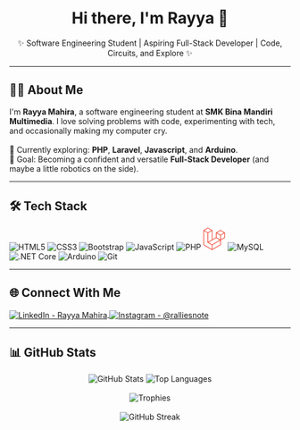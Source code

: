 <h1 align="center">Hi there, I'm Rayya 👋</h1>
<p align="center">✨ Software Engineering Student | Aspiring Full-Stack Developer | Code, Circuits, and Explore ✨</p>

---

## 👩‍💻 About Me

<p align="left">
I'm <strong>Rayya Mahira</strong>, a software engineering student at <strong>SMK Bina Mandiri Multimedia</strong>. I love solving problems with code, experimenting with tech, and occasionally making my computer cry. <br><br>
🌱 Currently exploring: <strong>PHP</strong>, <strong>Laravel</strong>, <strong>Javascript</strong>, and <strong>Arduino</strong>.<br>
🎯 Goal: Becoming a confident and versatile <strong>Full-Stack Developer</strong> (and maybe a little robotics on the side).<br>
<!-- 🐞 Fun Fact: I’ve been creating bugs since 2023 😉 -->
</p>

---

## 🛠️ Tech Stack

<div align="left">
  <img src="https://cdn.jsdelivr.net/gh/devicons/devicon/icons/html5/html5-original.svg" height="40" alt="HTML5" />
  <img src="https://cdn.jsdelivr.net/gh/devicons/devicon/icons/css3/css3-original.svg" height="40" alt="CSS3" />
  <img src="https://cdn.jsdelivr.net/gh/devicons/devicon/icons/bootstrap/bootstrap-original.svg" height="40" alt="Bootstrap" />
  <img src="https://cdn.jsdelivr.net/gh/devicons/devicon/icons/javascript/javascript-original.svg" height="40" alt="JavaScript" />
  <img src="https://cdn.jsdelivr.net/gh/devicons/devicon/icons/php/php-original.svg" height="40" alt="PHP" />
  <img src="https://github.com/devicons/devicon/blob/v2.16.0/icons/laravel/laravel-original.svg" height="40" alt="laravel logo" />
  <img src="https://cdn.jsdelivr.net/gh/devicons/devicon/icons/mysql/mysql-original.svg" height="40" alt="MySQL" />
  <img src="https://cdn.jsdelivr.net/gh/devicons/devicon/icons/dotnetcore/dotnetcore-original.svg" height="40" alt=".NET Core" />
  <img src="https://cdn.jsdelivr.net/gh/devicons/devicon/icons/arduino/arduino-original.svg" height="40" alt="Arduino" />
<!--   <img src="https://cdn.jsdelivr.net/gh/devicons/devicon/icons/godot/godot-original.svg" height="40" alt="Godot" /> -->
  <img src="https://cdn.jsdelivr.net/gh/devicons/devicon/icons/git/git-original.svg" height="40" alt="Git" />
</div>

---

## 🌐 Connect With Me

<p align="left">
  <a href="https://linkedin.com/in/rayya-mahira" target="_blank">
    <img align="center" src="https://raw.githubusercontent.com/rahuldkjain/github-profile-readme-generator/master/src/images/icons/Social/linked-in-alt.svg" alt="LinkedIn - Rayya Mahira" height="30" width="40" />
  </a>
  <a href="https://instagram.com/ralliesnote" target="_blank">
    <img align="center" src="https://raw.githubusercontent.com/rahuldkjain/github-profile-readme-generator/master/src/images/icons/Social/instagram.svg" alt="Instagram - @ralliesnote" height="30" width="40" />
  </a>
  <!-- <a href="https://www.youtube.com/c/ralliesnote" target="blank"><img align="center" src="https://raw.githubusercontent.com/rahuldkjain/github-profile-readme-generator/master/src/images/icons/Social/youtube.svg" alt="YouTube - ralliesnote" height="30" width="40" /></a> -->
</p>

---

## 📊 GitHub Stats

<div align="center">
  <img src="https://github-readme-stats.vercel.app/api?username=rayymhra&show_icons=true&theme=dracula&hide_border=true&border_radius=10&count_private=true" height="160" alt="GitHub Stats" />
  <img src="https://github-readme-stats.vercel.app/api/top-langs/?username=rayymhra&layout=compact&theme=dracula&hide_border=true&border_radius=10" height="160" alt="Top Languages" />
</div>

<br/>

<div align="center">
  <img src="https://github-profile-trophy.vercel.app/?username=rayymhra&theme=dracula&no-frame=true&row=1&column=6&margin-w=10" alt="Trophies" />
</div>

<br/>

<div align="center">
  <picture>
    <source media="(prefers-color-scheme: dark)" srcset="https://streak-stats.demolab.com?user=rayymhra&theme=dark&hide_border=true&border_radius=10" />
    <img src="https://streak-stats.demolab.com?user=rayymhra&theme=default&hide_border=true&border_radius=10" alt="GitHub Streak" />
  </picture>
</div>

